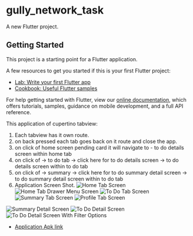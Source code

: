 # gully_network_task

A new Flutter project.

## Getting Started

This project is a starting point for a Flutter application.

A few resources to get you started if this is your first Flutter project:

- [Lab: Write your first Flutter app](https://flutter.dev/docs/get-started/codelab)
- [Cookbook: Useful Flutter samples](https://flutter.dev/docs/cookbook)

For help getting started with Flutter, view our
[online documentation](https://flutter.dev/docs), which offers tutorials,
samples, guidance on mobile development, and a full API reference.

This application of cupertino tabview:
1. Each tabview has it own route.
2. on back pressed each tab goes  back on it route and close the app.
3. on click of home screen pending card it will navigate to  - to do details screen within home tab
4. on click of   -> to do tab -> click here for to do details screen -> to do details screen within to do tab
5. on click of   -> summary -> click here for to do summary detail screen -> to do summary detail screen within to do tab
6. Application Screen Shot.
![Home Tab Screen](../master/application_images/home_tab.png)
![Home Tab Drawer Menu Screen ](../master/application_images/tab_tab_drawer.png)
![To Do Tab Screen](../master/application_images/to_do_tab.png)
![Summary Tab Screen](../master/application_images/summary_tab_screen.png)
![Profile Tab Screen](../master/application_images/profile_tab.png)

![Summary Detail Screen](../master/application_images/summary_Detail_screen.png)
![To Do Detail Screen ](../master/application_images/to_do_detail_screen.png)
![To Do Detail Screen With Filter Options](../master/application_images/to_do_detail_with_pop_up_menu.png)

- [Application Apk link ](https://drive.google.com/file/d/1vE7VSEh8iael4tMdrYRRObbTXVwRoGAm/view?usp=sharing)

